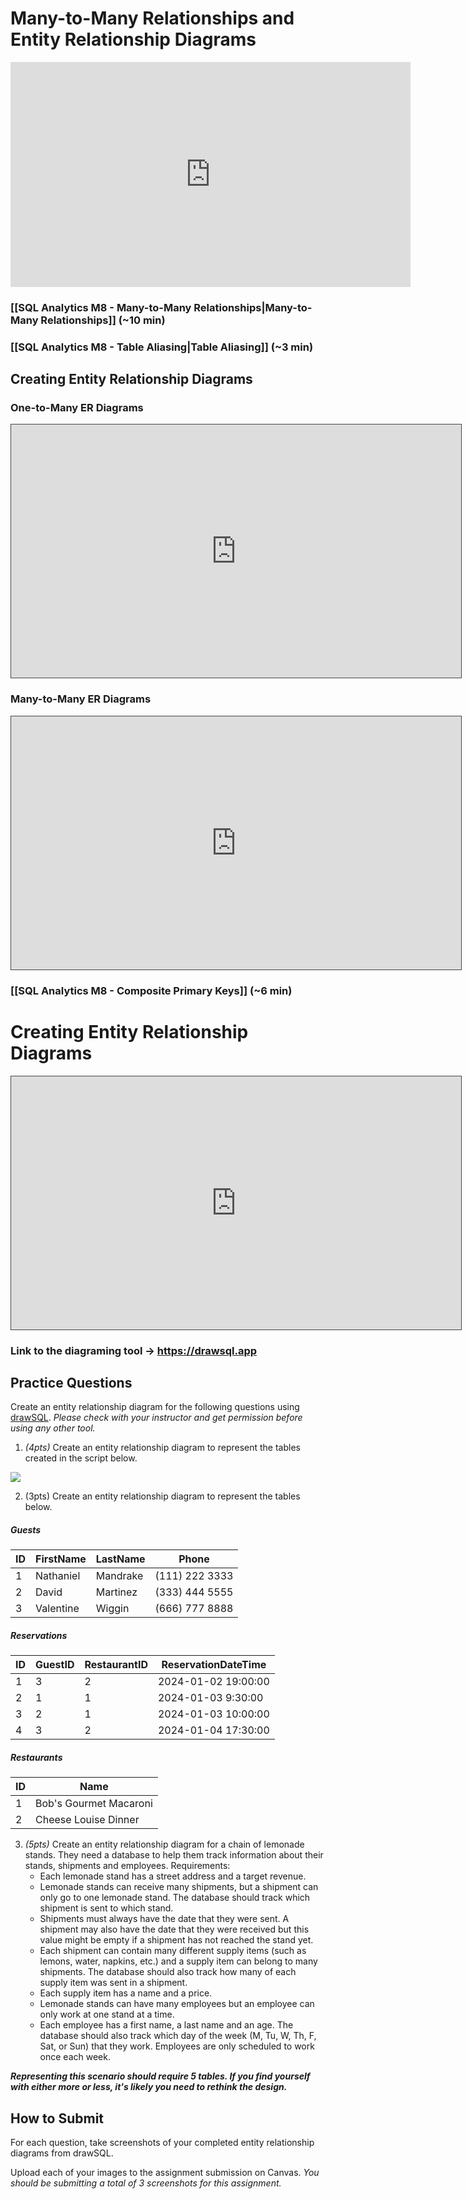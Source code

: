 # Many-to-Many Relationships and Entity Relationship Diagrams

<iframe src="https://share.descript.com/embed/4atZ5UxCvkD" width="640" height="360" frameborder="0" allowfullscreen></iframe>

### [[SQL Analytics M8 - Many-to-Many Relationships|Many-to-Many Relationships]] (~10 min)

### [[SQL Analytics M8 - Table Aliasing|Table Aliasing]] (~3 min)

## Creating Entity Relationship Diagrams

### One-to-Many ER Diagrams 

<iframe src="https://egator.hosted.panopto.com/Panopto/Pages/Embed.aspx?id=d43d459b-9a76-48bf-bb0d-b11c015d3d30&autoplay=false&offerviewer=true&showtitle=true&showbrand=true&captions=false&interactivity=all" height="405" width="720" style="border: 1px solid #464646;" allowfullscreen allow="autoplay" aria-label="Panopto Embedded Video Player"></iframe>

### Many-to-Many ER Diagrams

<iframe src="https://egator.hosted.panopto.com/Panopto/Pages/Embed.aspx?id=b488333a-81d2-4859-9854-b11c015d3061&autoplay=false&offerviewer=true&showtitle=true&showbrand=true&captions=false&interactivity=all" height="405" width="720" style="border: 1px solid #464646;" allowfullscreen allow="autoplay" aria-label="Panopto Embedded Video Player"></iframe>

### [[SQL Analytics M8 - Composite Primary Keys]] (~6 min)


# Creating Entity Relationship Diagrams

<iframe src="https://egator.hosted.panopto.com/Panopto/Pages/Embed.aspx?id=99ed404e-6872-496d-95da-b11c015d3030&autoplay=false&offerviewer=true&showtitle=true&showbrand=true&captions=false&interactivity=all" height="405" width="720" style="border: 1px solid #464646;" allowfullscreen allow="autoplay" aria-label="Panopto Embedded Video Player"></iframe>

### Link to the diagraming tool -> <a href="https://drawsql.app" target="_blank">https://drawsql.app</a>


## Practice Questions

Create an entity relationship diagram for the following questions using [drawSQL](https://drawsql.app/). *Please check with your instructor and get permission before using any other tool.*

1. *(4pts)* Create an entity relationship diagram to represent the tables created in the script below.

<img src="https://raw.githubusercontent.com/kellerflint/Class-Intro-SQL/hugo/content/SQL-Files/Images/book_store_script_img.png">

2. (3pts) Create an entity relationship diagram to represent the tables below.

##### Guests

| ID  | FirstName | LastName | Phone          |
| --- | --------- | -------- | -------------- |
| 1   | Nathaniel | Mandrake | (111) 222 3333 |
| 2   | David     | Martinez | (333) 444 5555 |
| 3   | Valentine | Wiggin   | (666) 777 8888 |

##### Reservations

| ID  | GuestID | RestaurantID | ReservationDateTime |
| --- | ------- | ------------ | ------------------- |
| 1   | 3       | 2            | 2024-01-02 19:00:00 |
| 2   | 1       | 1            | 2024-01-03 9:30:00  |
| 3   | 2       | 1            | 2024-01-03 10:00:00 |
| 4   | 3       | 2            | 2024-01-04 17:30:00 |

##### Restaurants

| ID | Name                   |
|----|------------------------|
| 1  | Bob's Gourmet Macaroni |
| 2  | Cheese Louise Dinner   |

3. *(5pts)* Create an entity relationship diagram for a chain of lemonade stands. They need a database to help them track information about their stands, shipments and employees. Requirements:
	- Each lemonade stand has a street address and a target revenue.
	- Lemonade stands can receive many shipments, but a shipment can only go to one lemonade stand. The database should track which shipment is sent to which stand.
	- Shipments must always have the date that they were sent. A shipment may also have the date that they were received but this value might be empty if a shipment has not reached the stand yet.
	- Each shipment can contain many different supply items (such as lemons, water, napkins, etc.) and a supply item can belong to many shipments. The database should also track how many of each supply item was sent in a shipment.
	- Each supply item has a name and a price.
	- Lemonade stands can have many employees but an employee can only work at one stand at a time.
	- Each employee has a first name, a last name and an age. The database should also track which day of the week (M, Tu, W, Th, F, Sat, or Sun) that they work. Employees are only scheduled to work once each week.

***Representing this scenario should require 5 tables. If you find yourself with either more or less, it's likely you need to rethink the design.***

## How to Submit

For each question, take screenshots of your completed entity relationship diagrams from drawSQL.

Upload each of your images to the assignment submission on Canvas. *You should be submitting a total of 3 screenshots for this assignment.*
